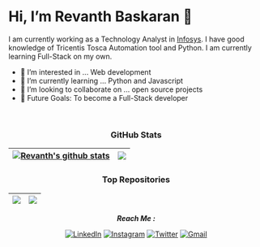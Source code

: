 # Hi, I’m Revanth Baskaran 👋

I am currently working as a Technology Analyst in [Infosys](https://www.infosys.com/). I have good knowledge of Tricentis Tosca Automation tool and Python. I am currently learning Full-Stack on my own.

- 👀 I’m interested in ... Web development
- 🌱 I’m currently learning ... Python and Javascript
- 💞️ I’m looking to collaborate on ... open source projects
- 🎯 Future Goals: To become a Full-Stack developer

<div align="center">
</br>

### GitHub Stats
| <a href="https://github.com/Revanth-Baskaran"><img align="center" src="https://github-readme-stats.vercel.app/api?username=Revanth-Baskaran&show_icons=true&include_all_commits=true&theme=chartreuse-dark&hide_border=true" alt="Revanth's github stats" /></a> | <a href="https://github.com/Revanth-Baskaran"><img align="center" src="https://github-readme-stats.vercel.app/api/top-langs/?username=Revanth&layout=compact&theme=chartreuse-dark&hide_border=true" /></a> |
| ------------- | ------------- |

### Top Repositories
| <a href="https://github.com/anuraghazra/github-readme-stats"><img align="center" src="https://github-readme-stats.vercel.app/api/pin/?username=Revanth-Baskaran&repo=hackerrank-certificates&theme=chartreuse-dark&layout=compact" /></a> | <a href="https://github.com/anuraghazra/anuraghazra.github.io"><img align="center" src="https://github-readme-stats.vercel.app/api/pin/?username=Revanth-Baskaran&repo=tosca-certifications&theme=dracula&layout=compact" /></a> |
| ------------- | ------------- |

<strong>
  <i>Reach Me :</i>
</strong>
</br>

<a href="https://www.linkedin.com/in/revanth-baskaran/" target="_blank"><img src="https://img.shields.io/badge/LinkedIn-%230077B5.svg?&style=flat-square&logo=linkedin&logoColor=white" alt="LinkedIn"></a>
<a href="https://www.instagram.com/revanth_baskaran/" target="_blank"><img src="https://img.shields.io/badge/Instagram-%23E4405F.svg?&style=flat-square&logo=instagram&logoColor=white" alt="Instagram"></a>
<a href="https://twitter.com/RevanthBaskaran/" target="_blank"><img src="https://img.shields.io/badge/Twitter-%231DA1F2.svg?&style=flat-square&logo=twitter&logoColor=white" alt="Twitter"></a>
<a href="mailto:revanth.baskaran@gmail.com" target="_blank"><img src="https://img.shields.io/badge/Gmail-%23EA4335.svg?&style=flat-square&logo=twitter&logoColor=white" alt="Gmail"></a>
</br>
</div>
